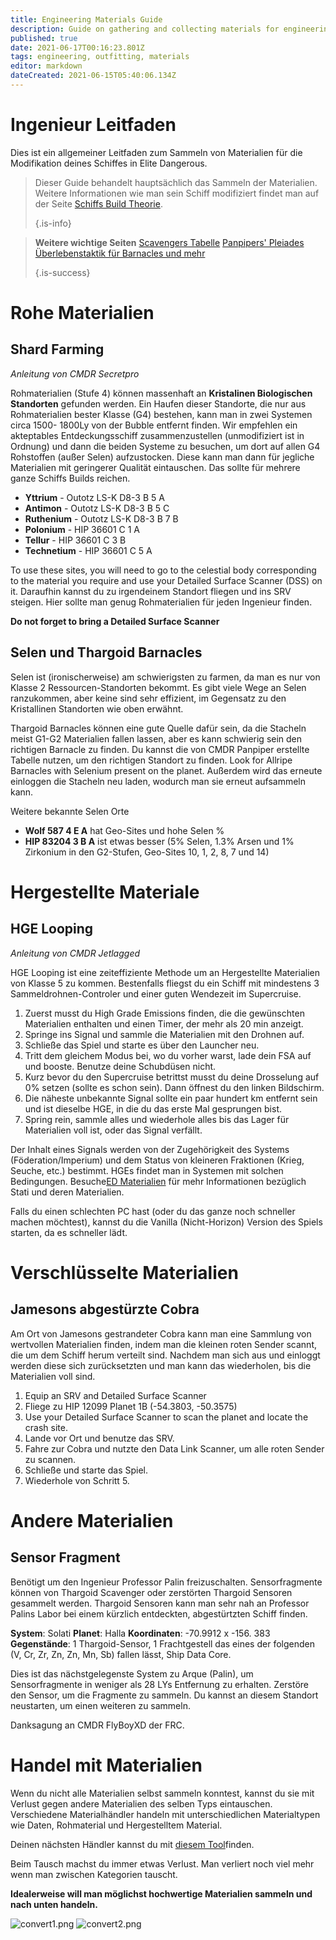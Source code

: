 ```yaml
---
title: Engineering Materials Guide
description: Guide on gathering and collecting materials for engineering your ship
published: true
date: 2021-06-17T00:16:23.801Z
tags: engineering, outfitting, materials
editor: markdown
dateCreated: 2021-06-15T05:40:06.134Z
---
```


# Ingenieur Leitfaden
Dies ist ein allgemeiner Leitfaden zum Sammeln von Materialien für die Modifikation deines Schiffes in Elite Dangerous.

> Dieser Guide behandelt hauptsächlich das Sammeln der Materialien. Weitere Informationen wie man sein Schiff modifiziert findet man auf der Seite [Schiffs Build Theorie](/en/shipbuildtheory). 
> 
> {.is-info}

> **Weitere wichtige Seiten**  [Scavengers Tabelle](https://docs.google.com/spreadsheets/d/1yo1iHP9KUXpoBaIzJsRsDxfAcQa7cBq0YUIFy3m2NII/edit#gid=585994681)  [Panpipers' Pleiades Überlebenstaktik für Barnacles und mehr](https://docs.google.com/spreadsheets/d/1giHvc1SISUcD7BPKjlbutkuwPrWQwHuSxnBwQ3MPQME/edit#gid=0) 
> 
> {.is-success}

# Rohe Materialien

## Shard Farming
*Anleitung von CMDR Secretpro*

Rohmaterialien (Stufe 4) können massenhaft an **Kristalinen Biologischen Standorten** gefunden werden. Ein Haufen dieser Standorte, die nur aus Rohmaterialien bester Klasse (G4) bestehen, kann man in zwei Systemen circa 1500- 1800Ly von der Bubble entfernt finden. Wir empfehlen ein akteptables Entdeckungsschiff zusammenzustellen (unmodifiziert ist in Ordnung) und dann die beiden Systeme zu besuchen, um dort auf allen G4 Rohstoffen (außer Selen) aufzustocken. Diese kann man dann für jegliche Materialien mit geringerer Qualität eintauschen. Das sollte für mehrere ganze Schiffs Builds reichen.

- **Yttrium** - Outotz LS-K D8-3 B 5 A
- **Antimon** - Outotz LS-K D8-3 B 5 C
- **Ruthenium** - Outotz LS-K D8-3 B 7 B
- **Polonium** - HIP 36601 C 1 A
- **Tellur** - HIP 36601 C 3 B
- **Technetium** - HIP 36601 C 5 A

To use these sites, you will need to go to the celestial body corresponding to the material you require and use your Detailed Surface Scanner (DSS) on it. Daraufhin kannst du zu irgendeinem Standort fliegen und ins SRV steigen. Hier sollte man genug Rohmaterialien für jeden Ingenieur finden.

**Do not forget to bring a Detailed Surface Scanner**
## Selen und Thargoid Barnacles
Selen ist (ironischerweise) am schwierigsten zu farmen, da man es nur von Klasse 2 Ressourcen-Standorten bekommt. Es gibt viele Wege an Selen ranzukommen, aber keine sind sehr effizient, im Gegensatz zu den Kristallinen Standorten wie oben erwähnt.

Thargoid Barnacles können eine gute Quelle dafür sein, da die Stacheln meist G1-G2 Materialien fallen lassen, aber es kann schwierig sein den richtigen Barnacle zu finden. Du kannst die von CMDR Panpiper erstellte Tabelle nutzen, um den richtigen Standort zu finden. Look for Allripe Barnacles with Selenium present on the planet. Außerdem wird das erneute einloggen die Stacheln neu laden, wodurch man sie erneut aufsammeln kann.

Weitere bekannte Selen Orte

- **Wolf 587 4 E A** hat Geo-Sites und hohe Selen %
- **HIP 83204 3 B A** ist etwas besser (5% Selen, 1.3% Arsen und 1% Zirkonium in den G2-Stufen, Geo-Sites 10, 1, 2, 8, 7 und 14)

# Hergestellte Materiale
## HGE Looping
*Anleitung von CMDR Jetlagged*

HGE Looping ist eine zeiteffiziente Methode um an Hergestellte Materialien von Klasse 5 zu kommen. Bestenfalls fliegst du ein Schiff mit mindestens 3 Sammeldrohnen-Controler und einer guten Wendezeit im Supercruise.

1. Zuerst musst du High Grade Emissions finden, die die gewünschten Materialien enthalten und einen Timer, der mehr als 20 min anzeigt.
1. Springe ins Signal und sammle die Materialien mit den Drohnen auf.
1. Schließe das Spiel und starte es über den Launcher neu.
1. Tritt dem gleichem Modus bei, wo du vorher warst, lade dein FSA auf und booste. Benutze deine Schubdüsen nicht.
1. Kurz bevor du den Supercruise betrittst musst du deine Drosselung auf 0% setzen (sollte es schon sein). Dann öffnest du den linken Bildschirm.
1. Die näheste unbekannte Signal sollte ein paar hundert km entfernt sein und ist dieselbe HGE, in die du das erste Mal gesprungen bist.
1. Spring rein, sammle alles und wiederhole alles bis das Lager für Materialien voll ist, oder das Signal verfällt.

Der Inhalt eines Signals werden von der Zugehörigkeit des Systems (Föderation/Imperium) und dem Status von kleineren Fraktionen (Krieg, Seuche, etc.) bestimmt. HGEs findet man in Systemen mit solchen Bedingungen. Besuche[ED Materialien](https://sites.google.com/view/ed-materials/ed-materials/manufactured-items) für mehr Informationen bezüglich Stati und deren Materialien.

Falls du einen schlechten PC hast (oder du das ganze noch schneller machen möchtest), kannst du die Vanilla (Nicht-Horizon) Version des Spiels starten, da es schneller lädt.

# Verschlüsselte Materialien
## Jamesons abgestürzte Cobra
Am Ort von Jamesons gestrandeter Cobra kann man eine Sammlung von wertvollen Materialien finden, indem man die kleinen roten Sender scannt, die um dem Schiff herum verteilt sind. Nachdem man sich aus und einloggt werden diese sich zurücksetzten und man kann das wiederholen, bis die Materialien voll sind.

1. Equip an SRV and Detailed Surface Scanner
1. Fliege zu HIP 12099 Planet 1B (-54.3803, -50.3575)
1. Use your Detailed Surface Scanner to scan the planet and locate the crash site.
1. Lande vor Ort und benutze das SRV.
1. Fahre zur Cobra und nutzte den Data Link Scanner, um alle roten Sender zu scannen.
1. Schließe und starte das Spiel.
1. Wiederhole von Schritt 5.

# Andere Materialien
## Sensor Fragment
Benötigt um den Ingenieur Professor Palin freizuschalten. Sensorfragmente können von Thargoid Scavenger oder zerstörten Thargoid Sensoren gesammelt werden. Thargoid Sensoren kann man sehr nah an Professor Palins Labor bei einem kürzlich entdeckten, abgestürtzten Schiff finden.

**System**: Solati **Planet**: Halla **Koordinaten**: -70.9912 x -156. 383 **Gegenstände**: 1 Thargoid-Sensor, 1 Frachtgestell das eines der folgenden (V, Cr, Zr, Zn, Zn, Mn, Sb) fallen lässt, Ship Data Core.

Dies ist das nächstgelegenste System zu Arque (Palin), um Sensorfragmente in weniger als 28 LYs Entfernung zu erhalten. Zerstöre den Sensor, um die Fragmente zu sammeln. Du kannst an diesem Standort neustarten, um einen weiteren zu sammeln.

Danksagung an CMDR FlyBoyXD der FRC.

# Handel mit Materialien
Wenn du nicht alle Materialien selbst sammeln konntest, kannst du sie mit Verlust gegen andere Materialien des selben Typs eintauschen. Verschiedene Materialhändler handeln mit unterschiedlichen Materialtypen wie Daten, Rohmaterial und Hergestelltem Material.

Deinen nächsten Händler kannst du mit [diesem Tool](https://inara.cz/galaxy-nearest/25)finden.

Beim Tausch machst du immer etwas Verlust. Man verliert noch viel mehr wenn man zwischen Kategorien tauscht.

**Idealerweise will man möglichst hochwertige Materialien sammeln und nach unten handeln.**

![convert1.png](/img/convert1.png) ![convert2.png](/img/convert2.png)
